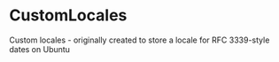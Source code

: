 # CustomLocales
Custom locales - originally created to store a locale for RFC 3339-style dates on Ubuntu
